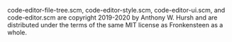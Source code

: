 code-editor-file-tree.scm, code-editor-style.scm, code-editor-ui.scm, and code-editor.scm are copyright 2019-2020 by Anthony W. Hursh and are distributed under the terms of the same MIT license as Fronkensteen as a whole.
